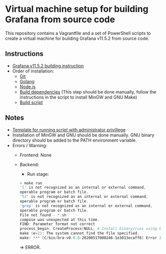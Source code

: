 # Virtual machine setup for building Grafana from source code

This repository contains a Vagrantfile and a set of PowerShell scripts to create a virtual machine for building Grafana v11.5.2 from source code.

## Instructions

- [Grafana v11.5.2 building instruction](https://github.com/grafana/grafana/blob/HEAD/contribute/developer-guide.md)
- Order of installation:
  - [Git](shared_folder/git.ps1)
  - [Golang](shared_folder/golang.ps1)
  - [Node.js](shared_folder/nodejs.ps1)
  - [Build dependencies](shared_folder/build_dependencies.ps1) (This step should be done manually, follow the instructions in the script to install MinGW and GNU Make)
  - [Build script](shared_folder/build.ps1)

## Notes

- [Template for running script with administrator privillege](shared_folder/sudo.ps1)
- Installation of MinGW and GNU should be done manually. GNU binary directory should be added to the PATH environment variable.
- Errors / Warning:
  - Frontend: None
  - Backend:
    - Run stage:

    ```PowerShell
    > make run
    '[' is not recognized as an internal or external command,
    operable program or batch file.
    'tr' is not recognized as an internal or external command,
    operable program or batch file.
    'grep' is not recognized as an internal or external command,
    operable program or batch file.
    File not found - *.sh
    compose was unexpected at this time.
    FIND: Parameter format not correct
    process_begin: CreateProcess(NULL, # Install binary/ries using Go 1.14+ build command. This is using bwplotka/bingo-controlled, separate go module with pinned dependencies., ...) failed.       
    make (e=2): The system cannot find the file specified.
    make: *** [C/bin/bra-v0.0.0-20200517080246-1e3013ecaff8] Error 2
    ```

    => ERROR.
